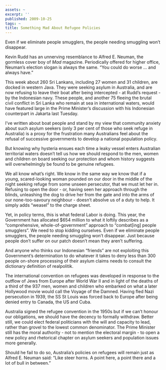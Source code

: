 ```yaml
---
assets: ~
excerpt: ''
published: 2009-10-25
tags: ~
title: Something Mad About Refugee Policies
---
```

Even if we eliminate people smugglers, the people needing smuggling
won’t disappear.

Kevin Rudd has an unnerving resemblance to Alfred E. Neuman, the
gormless cover boy of *Mad* magazine. Periodically offered for higher
office, Neuman’s election slogan is always the same. “You could do worse
… and always have.”

This week about 260 Sri Lankans, including 27 women and 31 children, are
docked in western Java. They were seeking asylum in Australia, and are
now refusing to leave their boat after being intercepted - at Rudd’s
request - by the Indonesian navy. These people, and another 75 fleeing
the brutal civil conflict in Sri Lanka who remain at sea in
international waters, would have featured large in the Prime Minister’s
discussion with his Indonesian counterpart in Jakarta last Tuesday.

I’ve written about boat people and stand by my view that community
anxiety about such asylum seekers (only 3 per cent of those who seek
refuge in Australia) is a proxy for the frustration many Australians
feel about the refusal of successive governments to develop a national
population policy.

But knowing why hysteria ensues each time a leaky vessel enters
Australian territorial waters doesn’t tell us how we should respond to
the men, women and children on board seeking our protection and whom
history suggests will overwhelmingly be found to be genuine refugees.

We all know what’s right. We know in the same way we know that if a
young, scared-looking woman pounded on our door in the middle of the
night seeking refuge from some unseen persecutor, that we must let her
in. Refusing to open the door - or, having seen her approach through the
blinds, unleashing the dog to drive her from the gate and into the arms
of our none-too-savoury neighbour - doesn’t absolve us of a duty to
help. It simply adds “weasel” to the charge sheet.

Yet, in policy terms, this is what federal Labor is doing. This year,
the Government has allocated $654 million to what it loftily describes
as a “comprehensive, whole-of-government” approach to “combat[ing]
people smugglers”. We need to stop kidding ourselves. Even if we
eliminate people smugglers, the people needing smuggling won’t
disappear. Just because people don’t suffer on our patch doesn’t mean
they aren’t suffering.

And anyone who thinks our Indonesian “friends” are not exploiting this
Government’s determination to do whatever it takes to deny less than 300
people on-shore processing of their asylum claims needs to consult the
dictionary definition of realpolitik.

The international convention on refugees was developed in response to
the outflow of Jews from Europe after World War II and in light of the
deaths of a third of the 937 men, women and children who embarked on
what a later Hollywood movie would call the Voyage of the Damned. Having
fled Nazi persecution in 1939, the SS St Louis was forced back to Europe
after being denied entry to Canada, the US and Cuba.

Australia signed the refugee convention in the 1950s but if we can’t
honour our obligations, we should have the decency to formally withdraw.
Better still, we could elect federal politicians with the will and
capacity to lead, rather than grovel to the lowest common denominator.
The Prime Minister still has the moral authority - not to mention the
electoral margin - to open a new policy and rhetorical chapter on asylum
seekers and population issues more generally.

Should he fail to do so, Australia’s policies on refugees will remain
just as Alfred E. Neuman said: “Like steer horns. A point here, a point
there and a lot of bull in between.”